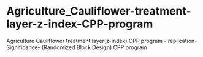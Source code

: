 # Agriculture_Cauliflower-treatment-layer-z-index-CPP-program
Agriculture Cauliflower treatment layer(z-index) CPP program - replication- Significance- (Randomized Block Design) CPP program

